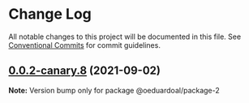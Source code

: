 # Change Log

All notable changes to this project will be documented in this file.
See [Conventional Commits](https://conventionalcommits.org) for commit guidelines.

## [0.0.2-canary.8](https://github.com/oeduardoal/monorepo-for-beginners/compare/@oeduardoal/package-2@0.0.2-canary.7...@oeduardoal/package-2@0.0.2-canary.8) (2021-09-02)

**Note:** Version bump only for package @oeduardoal/package-2

